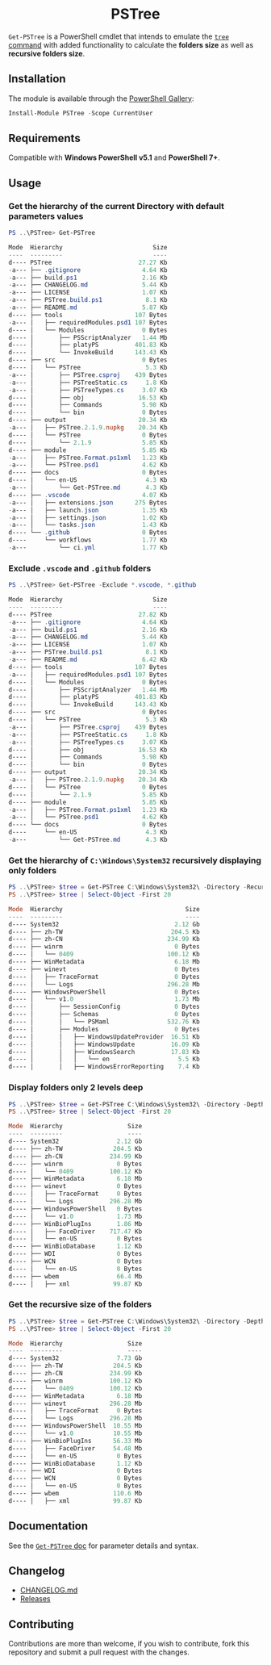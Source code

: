 <h1 align="center">PSTree</h1>

`Get-PSTree` is a PowerShell cmdlet that intends to emulate the [`tree` command](https://docs.microsoft.com/en-us/windows-server/administration/windows-commands/tree) with added functionality to calculate the __folders size__ as well as __recursive folders size__.

## Installation

The module is available through the [PowerShell Gallery](https://www.powershellgallery.com/packages/PSTree):

```powershell
Install-Module PSTree -Scope CurrentUser
```

## Requirements

Compatible with __Windows PowerShell v5.1__ and __PowerShell 7+__.

## Usage

### Get the hierarchy of the current Directory with default parameters values

```powershell
PS ..\PSTree> Get-PSTree

Mode  Hierarchy                         Size
----  ---------                         ----
d---- PSTree                        27.27 Kb
-a--- ├── .gitignore                 4.64 Kb
-a--- ├── build.ps1                  2.16 Kb
-a--- ├── CHANGELOG.md               5.44 Kb
-a--- ├── LICENSE                    1.07 Kb
-a--- ├── PSTree.build.ps1            8.1 Kb
-a--- ├── README.md                  5.87 Kb
d---- ├── tools                    107 Bytes
-a--- │   ├── requiredModules.psd1 107 Bytes
d---- │   └── Modules                0 Bytes
d---- │       ├── PSScriptAnalyzer   1.44 Mb
d---- │       ├── platyPS          401.83 Kb
d---- │       └── InvokeBuild      143.43 Kb
d---- ├── src                        0 Bytes
d---- │   └── PSTree                  5.3 Kb
-a--- │       ├── PSTree.csproj    439 Bytes
-a--- │       ├── PSTreeStatic.cs     1.8 Kb
-a--- │       ├── PSTreeTypes.cs     3.07 Kb
d---- │       ├── obj               16.53 Kb
d---- │       ├── Commands           5.98 Kb
d---- │       └── bin                0 Bytes
d---- ├── output                    20.34 Kb
-a--- │   ├── PSTree.2.1.9.nupkg    20.34 Kb
d---- │   └── PSTree                 0 Bytes
d---- │       └── 2.1.9              5.85 Kb
d---- ├── module                     5.85 Kb
-a--- │   ├── PSTree.Format.ps1xml   1.23 Kb
-a--- │   └── PSTree.psd1            4.62 Kb
d---- ├── docs                       0 Bytes
d---- │   └── en-US                   4.3 Kb
-a--- │       └── Get-PSTree.md       4.3 Kb
d---- ├── .vscode                    4.07 Kb
-a--- │   ├── extensions.json      275 Bytes
-a--- │   ├── launch.json            1.35 Kb
-a--- │   ├── settings.json          1.02 Kb
-a--- │   └── tasks.json             1.43 Kb
d---- └── .github                    0 Bytes
d----     └── workflows              1.77 Kb
-a---         └── ci.yml             1.77 Kb
```

### Exclude `.vscode` and `.github` folders

```powershell
PS ..\PSTree> Get-PSTree -Exclude *.vscode, *.github

Mode  Hierarchy                         Size
----  ---------                         ----
d---- PSTree                        27.82 Kb
-a--- ├── .gitignore                 4.64 Kb
-a--- ├── build.ps1                  2.16 Kb
-a--- ├── CHANGELOG.md               5.44 Kb
-a--- ├── LICENSE                    1.07 Kb
-a--- ├── PSTree.build.ps1            8.1 Kb
-a--- ├── README.md                  6.42 Kb
d---- ├── tools                    107 Bytes
-a--- │   ├── requiredModules.psd1 107 Bytes
d---- │   └── Modules                0 Bytes
d---- │       ├── PSScriptAnalyzer   1.44 Mb
d---- │       ├── platyPS          401.83 Kb
d---- │       └── InvokeBuild      143.43 Kb
d---- ├── src                        0 Bytes
d---- │   └── PSTree                  5.3 Kb
-a--- │       ├── PSTree.csproj    439 Bytes
-a--- │       ├── PSTreeStatic.cs     1.8 Kb
-a--- │       ├── PSTreeTypes.cs     3.07 Kb
d---- │       ├── obj               16.53 Kb
d---- │       ├── Commands           5.98 Kb
d---- │       └── bin                0 Bytes
d---- ├── output                    20.34 Kb
-a--- │   ├── PSTree.2.1.9.nupkg    20.34 Kb
d---- │   └── PSTree                 0 Bytes
d---- │       └── 2.1.9              5.85 Kb
d---- ├── module                     5.85 Kb
-a--- │   ├── PSTree.Format.ps1xml   1.23 Kb
-a--- │   └── PSTree.psd1            4.62 Kb
d---- └── docs                       0 Bytes
d----     └── en-US                   4.3 Kb
-a---         └── Get-PSTree.md       4.3 Kb
```

### Get the hierarchy of `C:\Windows\System32` recursively displaying only folders

```powershell
PS ..\PSTree> $tree = Get-PSTree C:\Windows\System32\ -Directory -Recurse -EA 0
PS ..\PSTree> $tree | Select-Object -First 20

Mode  Hierarchy                                  Size
----  ---------                                  ----
d---- System32                                2.12 Gb
d---- ├── zh-TW                              204.5 Kb
d---- ├── zh-CN                             234.99 Kb
d---- ├── winrm                               0 Bytes
d---- │   └── 0409                          100.12 Kb
d---- ├── WinMetadata                         6.18 Mb
d---- ├── winevt                              0 Bytes
d---- │   ├── TraceFormat                     0 Bytes
d---- │   └── Logs                          296.28 Mb
d---- ├── WindowsPowerShell                   0 Bytes
d---- │   └── v1.0                            1.73 Mb
d---- │       ├── SessionConfig               0 Bytes
d---- │       ├── Schemas                     0 Bytes
d---- │       │   └── PSMaml                532.76 Kb
d---- │       ├── Modules                     0 Bytes
d---- │       │   ├── WindowsUpdateProvider  16.51 Kb
d---- │       │   ├── WindowsUpdate          16.09 Kb
d---- │       │   ├── WindowsSearch          17.83 Kb
d---- │       │   │   └── en                   5.5 Kb
d---- │       │   ├── WindowsErrorReporting    7.4 Kb
```

### Display folders only 2 levels deep

```powershell
PS ..\PSTree> $tree = Get-PSTree C:\Windows\System32\ -Directory -Depth 2 -EA 0
PS ..\PSTree> $tree | Select-Object -First 20

Mode  Hierarchy                  Size
----  ---------                  ----
d---- System32                2.12 Gb
d---- ├── zh-TW              204.5 Kb
d---- ├── zh-CN             234.99 Kb
d---- ├── winrm               0 Bytes
d---- │   └── 0409          100.12 Kb
d---- ├── WinMetadata         6.18 Mb
d---- ├── winevt              0 Bytes
d---- │   ├── TraceFormat     0 Bytes
d---- │   └── Logs          296.28 Mb
d---- ├── WindowsPowerShell   0 Bytes
d---- │   └── v1.0            1.73 Mb
d---- ├── WinBioPlugIns       1.86 Mb
d---- │   ├── FaceDriver    717.47 Kb
d---- │   └── en-US           0 Bytes
d---- ├── WinBioDatabase      1.12 Kb
d---- ├── WDI                 0 Bytes
d---- ├── WCN                 0 Bytes
d---- │   └── en-US           0 Bytes
d---- ├── wbem                66.4 Mb
d---- │   ├── xml            99.87 Kb
```

### Get the recursive size of the folders

```powershell
PS ..\PSTree> $tree = Get-PSTree C:\Windows\System32\ -Directory -Depth 2 -RecursiveSize -EA 0
PS ..\PSTree> $tree | Select-Object -First 20

Mode  Hierarchy                  Size
----  ---------                  ----
d---- System32                7.73 Gb
d---- ├── zh-TW              204.5 Kb
d---- ├── zh-CN             234.99 Kb
d---- ├── winrm             100.12 Kb
d---- │   └── 0409          100.12 Kb
d---- ├── WinMetadata         6.18 Mb
d---- ├── winevt            296.28 Mb
d---- │   ├── TraceFormat     0 Bytes
d---- │   └── Logs          296.28 Mb
d---- ├── WindowsPowerShell  10.55 Mb
d---- │   └── v1.0           10.55 Mb
d---- ├── WinBioPlugIns      56.33 Mb
d---- │   ├── FaceDriver     54.48 Mb
d---- │   └── en-US           0 Bytes
d---- ├── WinBioDatabase      1.12 Kb
d---- ├── WDI                 0 Bytes
d---- ├── WCN                 0 Bytes
d---- │   └── en-US           0 Bytes
d---- ├── wbem               110.6 Mb
d---- │   ├── xml            99.87 Kb
```

## Documentation

See the [`Get-PSTree` doc](/docs/Get-PSTree.md) for parameter details and syntax.

## Changelog

- [CHANGELOG.md](CHANGELOG.md)
- [Releases](https://github.com/santisq/PSTree/releases)

## Contributing

Contributions are more than welcome, if you wish to contribute, fork this repository and submit a pull request with the changes.
